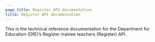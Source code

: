 ```yaml
---
page_title: Register API documentation
title: Register API documentation
---
```


This is the technical reference documentation for the Department for Education
(DfE)’s Register trainee teachers (Register) API.

